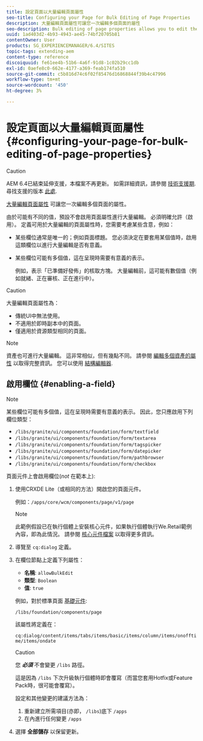 ```yaml
---
title: 設定頁面以大量編輯頁面屬性
seo-title: Configuring your Page for Bulk Editing of Page Properties
description: 大量編輯頁面屬性可讓您一次編輯多個頁面的屬性
seo-description: Bulk editing of page properties allows you to edit the properties of multiple pages at once
uuid: 1ad403d2-4b93-4943-ae45-74bf20705b81
contentOwner: User
products: SG_EXPERIENCEMANAGER/6.4/SITES
topic-tags: extending-aem
content-type: reference
discoiquuid: fe61ee4b-51b6-4a6f-91d8-1c02b29cc1db
exl-id: 0aefe8c0-662e-4177-a369-feab174fa510
source-git-commit: c5b816d74c6f02f85476d16868844f39b4c47996
workflow-type: tm+mt
source-wordcount: '450'
ht-degree: 3%

---
```


# 設定頁面以大量編輯頁面屬性 {#configuring-your-page-for-bulk-editing-of-page-properties}

>[!CAUTION]
>
>AEM 6.4已結束延伸支援，本檔案不再更新。 如需詳細資訊，請參閱 [技術支援期](https://helpx.adobe.com//tw/support/programs/eol-matrix.html). 尋找支援的版本 [此處](https://experienceleague.adobe.com/docs/).

[大量編輯頁面屬性](/help/sites-authoring/editing-page-properties.md#from-the-sites-console-multiple-pages) 可讓您一次編輯多個頁面的屬性。

由於可能有不同的值，預設不會啟用頁面屬性進行大量編輯。 必須明確允許（啟用）。 定義可用於大量編輯的頁面屬性時，您需要考慮某些含意，例如：

* 某些欄位通常是唯一的；例如頁面標題。 您必須決定在要套用某個值時，啟用這類欄位以進行大量編輯是否有意義。
* 某些欄位可能有多個值，這在呈現時需要有意義的表示。

   例如，表示「已準備好發佈」的核取方塊。 大量編輯前，這可能有數個值（例如就緒、正在審核、正在進行中）。

>[!CAUTION]
>
>大量編輯頁面屬性為：
>
>* 傳統UI中無法使用。
>* 不適用於即時副本中的頁面。
>* 僅適用於資源類型相同的頁面。
>


>[!NOTE]
>
>資產也可進行大量編輯。 這非常相似，但有幾點不同。 請參閱 [編輯多個資產的屬性](/help/assets/managing-multiple-assets.md) 以取得完整資訊。 您可以使用 [結構編輯器](/help/assets/metadata-schemas.md).

## 啟用欄位 {#enabling-a-field}

>[!NOTE]
>
>某些欄位可能有多個值，這在呈現時需要有意義的表示。 因此，您只應啟用下列欄位類型：
>
>* `/libs/granite/ui/components/foundation/form/textfield`
>* `/libs/granite/ui/components/foundation/form/textarea`
>* `/libs/granite/ui/components/foundation/form/tagspicker`
>* `/libs/granite/ui/components/foundation/form/datepicker`
>* `/libs/granite/ui/components/foundation/form/pathbrowser`
>* `/libs/granite/ui/components/foundation/form/checkbox`
>


頁面元件上會啟用欄位(*not* 在範本上):

1. 使用CRXDE Lite（或相同的方法）開啟您的頁面元件。

   例如：`/apps/core/wcm/components/page/v1/page`

   >[!NOTE]
   >
   >此範例假設已在執行個體上安裝核心元件，如果執行個體執行We.Retail範例內容，即為此情況。 請參閱 [核心元件檔案](https://experienceleague.adobe.com/docs/experience-manager-core-components/using/introduction.html) 以取得更多資訊。

1. 導覽至 `cq:dialog` 定義。
1. 在欄位節點上定義下列屬性：

   * **名稱**: `allowBulkEdit`
   * **類型**: `Boolean`
   * **值**: `true`

   例如，對於標準頁面 [基礎元件](/help/sites-authoring/default-components-foundation.md):

   `/libs/foundation/components/page`

   該屬性將定義在：

   `cq:dialog/content/items/tabs/items/basic/items/column/items/onofftime/items/ondate`

   >[!CAUTION]
   >
   >您 ***必須*** 不會變更 `/libs` 路徑。
   >
   >這是因為 `/libs` 下次升級執行個體時即會覆寫（而當您套用Hotfix或Feature Pack時，很可能會覆寫）。
   >
   >設定和其他變更的建議方法為：
   >
   >    1. 重新建立所需項目(亦即， `/libs`)底下 `/apps`
   >    1. 在內進行任何變更 `/apps`


1. 選擇 **全部儲存** 以保留更新。
